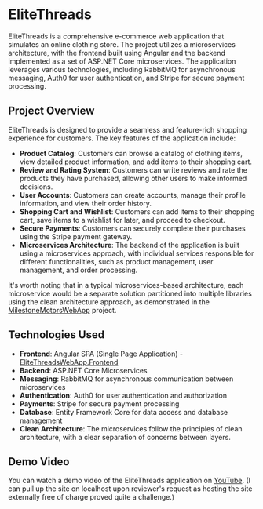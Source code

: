 # EliteThreads

EliteThreads is a comprehensive e-commerce web application that simulates an online clothing store. The project utilizes a microservices architecture, with the frontend built using Angular and the backend implemented as a set of ASP.NET Core microservices. The application leverages various technologies, including RabbitMQ for asynchronous messaging, Auth0 for user authentication, and Stripe for secure payment processing.

## Project Overview

EliteThreads is designed to provide a seamless and feature-rich shopping experience for customers. The key features of the application include:

- **Product Catalog**: Customers can browse a catalog of clothing items, view detailed product information, and add items to their shopping cart.
- **Review and Rating System**: Customers can write reviews and rate the products they have purchased, allowing other users to make informed decisions.
- **User Accounts**: Customers can create accounts, manage their profile information, and view their order history.
- **Shopping Cart and Wishlist**: Customers can add items to their shopping cart, save items to a wishlist for later, and proceed to checkout.
- **Secure Payments**: Customers can securely complete their purchases using the Stripe payment gateway.
- **Microservices Architecture**: The backend of the application is built using a microservices approach, with individual services responsible for different functionalities, such as product management, user management, and order processing.

It's worth noting that in a typical microservices-based architecture, each microservice would be a separate solution partitioned into multiple libraries using the clean architecture approach, as demonstrated in the [MilestoneMotorsWebApp](https://github.com/japundzasergej/MilestoneMotorsWebApp) project.

## Technologies Used

- **Frontend**: Angular SPA (Single Page Application) - [EliteThreadsWebApp.Frontend](https://github.com/japundzasergej/EliteThreadsWebApp.Frontend)
- **Backend**: ASP.NET Core Microservices
- **Messaging**: RabbitMQ for asynchronous communication between microservices
- **Authentication**: Auth0 for user authentication and authorization
- **Payments**: Stripe for secure payment processing
- **Database**: Entity Framework Core for data access and database management
- **Clean Architecture**: The microservices follow the principles of clean architecture, with a clear separation of concerns between layers.

## Demo Video
You can watch a demo video of the EliteThreads application on [YouTube](https://www.youtube.com/watch?v=bP8sL6WvRb4&feature=youtu.be). (I can pull up the site on localhost upon reviewer's request as hosting the site externally free of charge proved quite a challenge.)

